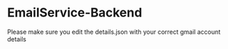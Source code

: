 # EmailService-Backend

Please make sure you edit the details.json with your correct gmail account details
